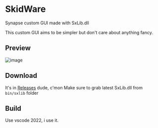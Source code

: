 # SkidWare
Synapse custom GUI made with SxLib.dll

This custom GUI aims to be simpler but don't care about anything fancy.

## Preview
![image](https://user-images.githubusercontent.com/104730381/195566187-d9daa27f-0cfb-4b7b-9b9d-fe23be5f2808.png)

## Download
It's in [Releases](https://github.com/Aiuraa/SkidWare/releases) dude, c'mon
Make sure to grab latest SxLib.dll from `bin/sxlib` folder


## Build
Use vscode 2022, i use it.
